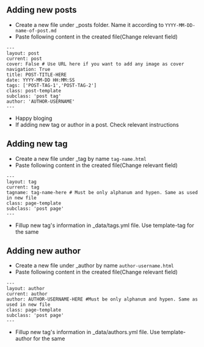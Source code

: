 ## Adding new posts
* Create a new file under \_posts folder. Name it according to `YYYY-MM-DD-name-of-post.md`
* Paste following content in the created file(Change relevant field)
```
---
layout: post
current: post
cover: False # Use URL here if you want to add any image as cover
navigation: True
title: POST-TITLE-HERE
date: YYYY-MM-DD HH:MM:SS
tags: ['POST-TAG-1','POST-TAG-2']
class: post-template
subclass: 'post tag'
author: 'AUTHOR-USERNAME'
---
```
* Happy bloging
* If adding new tag or author in a post. Check relevant instructions

## Adding new tag
* Create a new file under \_tag by name `tag-name.html`
* Paste following content in the created file(Change relevant field)
```
---
layout: tag
current: tag
tagname: tag-name-here # Must be only alphanum and hypen. Same as used in new file
class: page-template
subclass: 'post page'
---
```
* Fillup new tag's information in \_data/tags.yml file. Use template-tag for the same

## Adding new author
* Create a new file under \_author by name `author-username.html`
* Paste following content in the created file(Change relevant field)
```
---
layout: author
current: author
author: AUTHOR-USERNAME-HERE #Must be only alphanum and hypen. Same as used in new file
class: page-template
subclass: 'post page'
---
```
* Fillup new tag's information in \_data/authors.yml file. Use template-author for the same
